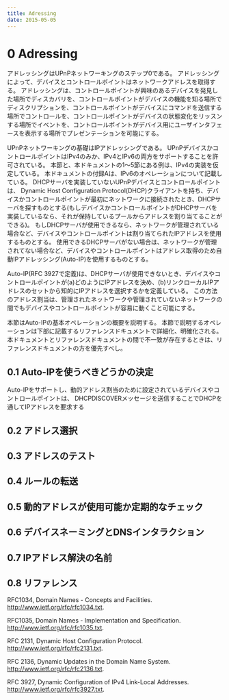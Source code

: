 ```yaml
---
title: Adressing
date: 2015-05-05
---
```


# 0 Adressing

<!-- 
Addressing is Step 0 of UPnP networking. Through addressing, devices and control points get a network address. Addressing enables discovery (Step 1) where control points find interesting device(s), description (Step 2) where control points learn about device capabilities, control (Step 3) where a control point sends commands to device(s), eventing (Step 4) where control points listen to state changes in device(s), and presentation (Step 5) where control points display a user interface for device(s).
 -->

アドレッシングはUPnPネットワーキングのステップ0である。
アドレッシングによって、デバイスとコントロールポイントはネットワークアドレスを取得する。
アドレッシングは、コントロールポイントが興味のあるデバイスを発見した場所でディスカバリを、コントロールポイントがデバイスの機能を知る場所でディスクリプションを、コントロールポイントがデバイスにコマンドを送信する場所でコントロールを、コントロールポイントがデバイスの状態変化をリッスンする場所でイベントを、コントロールポイントがデバイス用にユーザインタフェースを表示する場所でプレゼンテーションを可能にする。


<!-- The foundation for UPnP networking is IP addressing. A UPnP device or control point is allowed to support IP version 4-only, or both IP version 4 and IP version 6. This clause, and the examples given throughout clauses 1 through 5 of this document, assumes an IPv4 implementation. Annex A of this document describes IPv6 operation. Each UPnP device or control point which does not itself implement a DHCP server shall have a Dynamic Host Configuration Protocol (DHCP) client and search for a DHCP server when the device or control point is first connected to the network (if the device or control point itself implements a DHCP server, it allowed to allocate itself an address from the pool that it controls). If a DHCP server is available, i.e., the network is managed; the device or control point shall use the IP address assigned to it. If no DHCP server is available, i.e., the network is unmanaged; the device or control point shall use automatic IP addressing (Auto-IP) to obtain an address.
 -->

UPnPネットワーキングの基礎はIPアドレッシングである。
UPnPデバイスかコントロールポイントはIPv4のみか、IPv4とIPv6の両方をサポートすることを許可されている。
本節と、本ドキュメントの1〜5節にある例は、IPv4の実装を仮定している。
本ドキュメントの付録Aは、IPv6のオペレーションについて記載している。
DHCPサーバを実装していないUPnPデバイスとコントロールポイントは、 Dynamic Host
Configuration Protocol(DHCP)クライアントを持ち、デバイスかコントロールポイントが最初にネットワークに接続されたとき、DHCPサーバを探すものとする(もしデバイスかコントロールポイントがDHCPサーバを実装しているなら、それが保持しているプールからアドレスを割り当てることができる)。
もしDHCPサーバが使用できるなら、ネットワークが管理されている場合など、デバイスやコントロールポイントは割り当てられたIPアドレスを使用するものとする。
使用できるDHCPサーバがない場合は、ネットワークが管理されてない場合など、デバイスやコントロールポイントはアドレス取得のため自動IPアドレッシング(Auto-IP)を使用するものとする。

<!-- 
Auto-IP (defined in RFC 3927) defines how a device or control point: (a) determines if DHCP is unavailable, and (b) intelligently chooses an IP address from a set of link-local IP addresses. This method of address assignment enables a device or control point to easily move between managed and unmanaged networks.
 -->

Auto-IP(RFC 3927で定義)は、DHCPサーバが使用できないとき、デバイスやコントロールポイントが(a)どのようにIPアドレスを決め、(b)リンクローカルIPアドレスのセットから知的にIPアドレスを選択するかを定義している。
この方法のアドレス割当は、管理されたネットワークや管理されていないネットワークの間でもデバイスやコントロールポイントが容易に動くこと可能にする。

<!-- 
This clause provides an overview of the basic operation of Auto-IP. The operations described in this clause are detailed and clarified in the reference documents listed below. Where conflicts between this document and the reference documents exist, the reference document always takes precedence.
 -->

本節はAuto-IPの基本オペレーションの概要を説明する。
本節で説明するオペレーションは下部に記載するリファレンスドキュメントで詳細化、明確化される。
本ドキュメントとリファレンスドキュメントの間で不一致が存在するときは、リファレンスドキュメントの方を優先すべし。





## 0.1 Auto-IPを使うべきどうかの決定

<!-- 
A device or control point that supports Auto-IP and is configured for dynamic address assignment begins by requesting an IP address via DHCP by sending out a DHCPDISCOVER message. The amount of time this DHCP Client listens for DHCPOFFERs is implementation dependent. If a DHCPOFFER is received during this time, the device or control point shall continue the process of dynamic address assignment. If no valid DHCPOFFERs are received, the device or control point shall then auto-configure an IP address using Auto-IP.
 -->

Auto-IPをサポートし、動的アドレス割当のために設定されているデバイスやコントロールポイントは、
DHCPDISCOVERメッセージを送信することでDHCPを通してIPアドレスを要求する


## 0.2 アドレス選択

<!-- 
To auto-configure an IP address using Auto-IP, the device or control point uses an implementation dependent algorithm for choosing an address in the 169.254/16 range. The first and last 256 addresses in this range are reserved and shall NOT be used.
 -->

<!-- 
The selected address shall then be tested to determine if the address is already in use. If the address is in use by another device or control point, another address shall be chosen and tested, up to an implementation dependent number of retries. The address selection shall be randomized to avoid collision when multiple devices or control points are attempting to allocate addresses. The device or control point chooses an address using a pseudo-random algorithm (distributed over the entire address range from 169.254.1.0 to 169.254.254.255) to minimize the likelihood that devices or control points that join the network at the same time will choose the same address and subsequently choose alternative addresses in the same sequence when collisions are detected. This pseudo-random algorithm should be seeded using the device’s or control point’s Ethernet hardware MAC address.
 -->

## 0.3 アドレスのテスト

<!-- 
To test the chosen address, the device or control point shall use an Address Resolution Protocol (ARP) probe. An ARP probe is an ARP request with the device or control point hardware address used as the sender's hardware address and the sender's IP address set to 0s. The device or control point shall then listen for responses to the ARP probe, or other ARP probes for the same IP address. If either of these ARP packets is seen, the device or control point shall consider the address in use and try a different address. The ARP probe is allowed to be repeated for greater certainty that the address is not already in use; it is recommended that the probe be sent four times at two-second intervals.
 -->
<!-- 
After successfully configuring a link-local address, the device or control point shall send two gratuitous ARPs, spaced two seconds apart, this time filling in the sender IP address. The purpose of these gratuitous ARPs is to make sure that other hosts on the net do not have stale ARP cache entries left over from some other host that may previously have been using the same address.
 -->

<!-- 
Devices and control points that are equipped with persistent storage are allowed to record the IP address they have selected and on the next boot use that address as their first candidate when probing, in order to increase the stability of addresses and reduce the need to resolve address conflicts.
 -->

<!-- 
Address collision detection is not limited to the address testing phase, when the device or control point is sending ARP probes and listening for replies. Address collision detection is an ongoing process that is in effect for as long as the device or control point is using a link-local address. At any time, if a device or control point receives an ARP packet with its own IP address given as the sender IP address, but a sender hardware address that does not match its own hardware address, then the device or control point shall treat this as an address collision and shall respond as described in either a) or b) below:
 -->

<!-- 
a) Immediately configure a new link-local IP address as described above; or,
b) If the device or control point currently has active TCP connections or other reasons to prefer to keep the same IP address, and has not seen any other conflicting ARP packets recently (e.g., within the last ten seconds) then it is allowed to elect to attempt to defend its address once, by recording the time that the conflicting ARP packet was received, and then broadcasting one single gratuitous ARP, giving its own IP and hardware addresses as the source addresses of the ARP. However, if another conflicting ARP packet is received within a short time after that (e.g., within ten seconds) then the device or control point shall immediately configure a new Auto-IP address as described above.
 -->

<!-- 
The device or control point shall respond to conflicting ARP packets as described in either a) or b) above; it shall NOT ignore conflicting ARP packets. If a new address is selected, the device or control point shall cancel previous advertisements and re-advertise with the new address.
 -->

<!-- 
After successfully configuring an Auto-IP address, all subsequent ARP packets (replies as well as requests) containing an Auto-IP source address shall be sent using link-level broadcast instead of link-level unicast, in order to facilitate timely detection of duplicate addresses.
 -->

## 0.4 ルールの転送

<!-- 
IP packets whose source or destination addresses are in the 169.254/16 range shall NOT be sent to any router for forwarding. Instead, the senders shall ARP for the destination address and then send the packets directly to the destination on the same link. IP datagrams with a multicast destination address and an Auto-IP source address shall NOT be forwarded off the local link. Devices and control points are allowed to assume that all 169.254/16 destination addresses are on-link and directly reachable. The 169.254/16 address range shall not be subnetted.
 -->

## 0.5 動的アドレスが使用可能か定期的なチェック

<!-- 
A device or control point that has auto-configured an IP address shall periodically check for the existence of a DHCP server. This is accomplished by sending DHCPDISCOVER messages. How often this check is made is implementation dependent, but checking every 5 minutes would maintain a balance between network bandwidth required and connectivity maintenance. If a DHCPOFFER is received, the device or control point shall proceed with dynamic address allocation. Once a DHCP assigned address is in place, the device or control point is allowed to release the auto-configured address, but is also allowed to choose to maintain this address for a period of time (or indefinitely) to maintain connectivity.
 -->
<!-- 
To switch over from one IP address to a new one, the device should, if possible, cancel any outstanding advertisements made on the previous address and shall issue new advertisements on the new address. The clause on Discovery explains advertisements and their cancellations. In addition, any event subscriptions are deleted by the device (see clause on Eventing).
 -->

<!-- 
For a multi-homed device with multiple IP addresses, to switch one of the IP addresses to a new one, the device should cancel any outstanding advertisements made on the previous IP address, and shall issue new advertisements on the new IP addresses. Furthermore, it shall also issue appropriate update advertisements on all unaffected IP addresses. The clause on Discovery explains advertisements, their cancellations and updates. The clause on Eventing explains the effect on event subscriptions.
 -->


## 0.6 デバイスネーミングとDNSインタラクション

<!-- 
Once a device has a valid IP address for the network, it can be located and referenced on that network through that address. There may be situations where the end user needs to locate and identify a device. In these situations, a friendly name for the device is much easier for a human to use than an IP address. If a device chooses to provide a host name to a DHCP
server and register with a DNS server, the device should either ensure the requested host name is unique or provide a means for the user to change the requested host name. Most often, devices do not provide a host name, but provide URLs using literal (numeric) IP addresses.
 -->

<!-- 
Moreover, names are much more static than IP addresses. Clients referring a device by name don't require any modification when the IP address of a device changes. Mapping of the device's DNS name to its IP address could be entered into the DNS database manually or dynamically according to RFC 2136. While devices supporting dynamic DNS updates can register their DNS records directly in the DNS, it is also possible to configure a DHCP server to register DNS records on behalf of these DHCP clients.
 -->


## 0.7 IPアドレス解決の名前

<!-- 
A device that needs to contact another device identified by a DNS name needs to discover its IP address. The device submits a DNS query according to RFC1034 and 1035 to the pre-configured DNS server(s) and receives a response from a DNS server containing the IP address of the target device. A device can be statically pre-configured with the list of DNS servers. Alternatively a device could be configured with the list of DNS server through DHCP, or after the address assignment through a DHCPINFORM message.
 -->

## 0.8 リファレンス

RFC1034, Domain Names - Concepts and Facilities. 
http://www.ietf.org/rfc/rfc1034.txt.


RFC1035, Domain Names - Implementation and Specification.
http://www.ietf.org/rfc/rfc1035.txt.

RFC 2131, Dynamic Host Configuration Protocol. 
http://www.ietf.org/rfc/rfc2131.txt.

RFC 2136, Dynamic Updates in the Domain Name System. 
http://www.ietf.org/rfc/rfc2136.txt.

RFC 3927, Dynamic Configuration of IPv4 Link-Local Addresses. 
http://www.ietf.org/rfc/rfc3927.txt.


